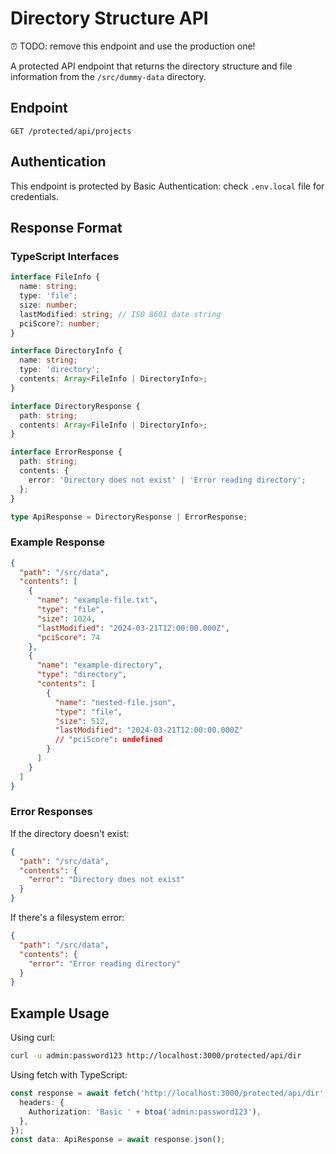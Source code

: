 # Directory Structure API

⏰ TODO: remove this endpoint and use the production one!

A protected API endpoint that returns the directory structure and file information from the `/src/dummy-data` directory.

## Endpoint

```
GET /protected/api/projects
```

## Authentication

This endpoint is protected by Basic Authentication: check `.env.local` file for credentials.

## Response Format

### TypeScript Interfaces

```typescript
interface FileInfo {
  name: string;
  type: 'file';
  size: number;
  lastModified: string; // ISO 8601 date string
  pciScore?: number;
}

interface DirectoryInfo {
  name: string;
  type: 'directory';
  contents: Array<FileInfo | DirectoryInfo>;
}

interface DirectoryResponse {
  path: string;
  contents: Array<FileInfo | DirectoryInfo>;
}

interface ErrorResponse {
  path: string;
  contents: {
    error: 'Directory does not exist' | 'Error reading directory';
  };
}

type ApiResponse = DirectoryResponse | ErrorResponse;
```

### Example Response

```json
{
  "path": "/src/data",
  "contents": [
    {
      "name": "example-file.txt",
      "type": "file",
      "size": 1024,
      "lastModified": "2024-03-21T12:00:00.000Z",
      "pciScore": 74
    },
    {
      "name": "example-directory",
      "type": "directory",
      "contents": [
        {
          "name": "nested-file.json",
          "type": "file",
          "size": 512,
          "lastModified": "2024-03-21T12:00:00.000Z"
          // "pciScore": undefined
        }
      ]
    }
  ]
}
```

### Error Responses

If the directory doesn't exist:

```json
{
  "path": "/src/data",
  "contents": {
    "error": "Directory does not exist"
  }
}
```

If there's a filesystem error:

```json
{
  "path": "/src/data",
  "contents": {
    "error": "Error reading directory"
  }
}
```

## Example Usage

Using curl:

```bash
curl -u admin:password123 http://localhost:3000/protected/api/dir
```

Using fetch with TypeScript:

```typescript
const response = await fetch('http://localhost:3000/protected/api/dir', {
  headers: {
    Authorization: 'Basic ' + btoa('admin:password123'),
  },
});
const data: ApiResponse = await response.json();
```
